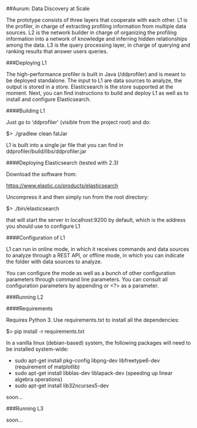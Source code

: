 ##Aurum: Data Discovery at Scale

The prototype consists of three layers that cooperate with each other. L1 is the
profiler, in charge of extracting profiling information from multiple data
sources. L2 is the network builder in charge of organizing the profiling
information into a network of knowledge and inferring hidden relationships among
the data. L3 is the query processing layer, in charge of querying and ranking
results that answer users queries.

###Deploying L1

The high-performance profiler is built in Java (/ddprofiler) and is meant to be
deployed standalone. The input to L1 are data sources to analyze, the output is
stored in a store. Elasticsearch is the store supported at the moment. Next, you
can find instructions to build and deploy L1 as well as to install and configure
Elasticsearch.

####Building L1

Just go to 'ddprofiler' (visible from the project root) and do:

$> ./gradlew clean fatJar

L1 is built into a single jar file that you can find in
ddprofiler/build/libs/ddprofiler.jar

####Deploying Elasticsearch (tested with 2.3)

Download the software from:

https://www.elastic.co/products/elasticsearch

Uncompress it and then simply run from the root directory:

$> ./bin/elasticsearch

that will start the server in localhost:9200 by default, which is the address
you should use to configure L1

####Configuration of L1

L1 can run in online mode, in which it receives commands and data sources to
analyze through a REST API, or offline mode, in which you can indicate the
folder with data sources to analyze.

You can configure the mode as well as a bunch of other configuration parameters
through command line parameters. You can consult all configuration parameters by
appending <help> or <?> as a parameter.

###Running L2

####Requirements

Requires Python 3. Use requirements.txt to install all the dependencies:

$> pip install -r requirements.txt 

In a vanilla linux (debian-based) system, the following packages will need to be installed system-wide:
- sudo apt-get install pkg-config libpng-dev libfreetype6-dev (requirement of matplotlib)
- sudo apt-get install libblas-dev liblapack-dev (speeding up linear algebra operations)
- sudo apt-get install lib32ncurses5-dev

soon...

###Running L3

soon...

